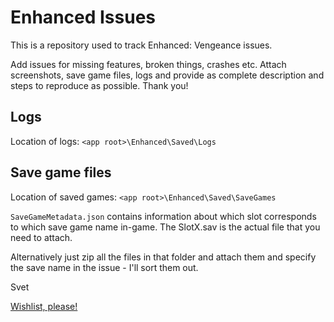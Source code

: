 # Enhanced Issues
This is a repository used to track Enhanced: Vengeance issues.

Add issues for missing features, broken things, crashes etc. Attach screenshots, save game files, logs and provide as complete description and steps to reproduce as possible. Thank you! 

## Logs
Location of logs: `<app root>\Enhanced\Saved\Logs`

## Save game files
Location of saved games: `<app root>\Enhanced\Saved\SaveGames`

`SaveGameMetadata.json` contains information about which slot corresponds to which save game name in-game. The SlotX.sav is the actual file that you need to attach. 

Alternatively just zip all the files in that folder and attach them and specify the save name in the issue - I'll sort them out.

Svet

[Wishlist, please!](https://store.steampowered.com/app/3288420/Enhanced_Vengeance/)
